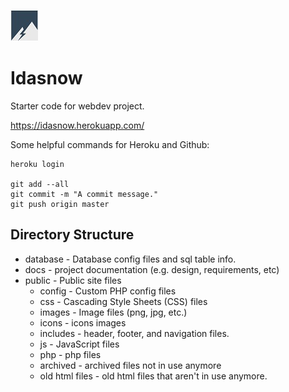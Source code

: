  ![alt text](https://github.com/jamesnorwood/Idasnow/blob/master/public/images/favicon-small.jpg "Idasnow Icon")
# Idasnow
Starter code for webdev project.

https://idasnow.herokuapp.com/

Some helpful commands for Heroku and Github: 

```
heroku login

git add --all
git commit -m "A commit message."
git push origin master
```

## Directory Structure
* database - Database config files and sql table info.
* docs - project documentation (e.g. design, requirements, etc) 
* public - Public site files
  * config - Custom PHP config files
  * css - Cascading Style Sheets (CSS) files
  * images - Image files (png, jpg, etc.)
   * icons - icons images
  * includes - header, footer, and navigation files.
  * js - JavaScript files
  * php - php files
   * archived - archived files not in use anymore
    * old html files - old html files that aren't in use anymore.
